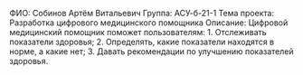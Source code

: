 ФИО: Собинов Артём Витальевич
Группа: АСУ-б-21-1
Тема проекта: Разработка цифрового медицинского помощника 
Описание: Цифровой медицинский помощник поможет пользователям: 
          1. Отслеживать показатели здоровья;
          2. Определять, какие показатели находятся в норме, а какие нет;
          3. Давать рекомендации по улучшению показателей здоровья.
